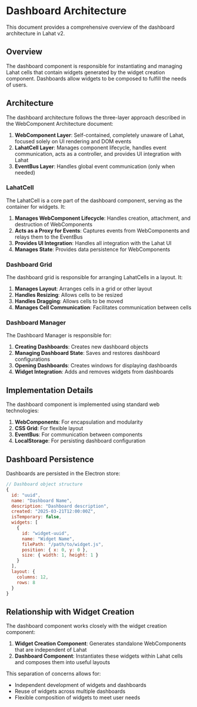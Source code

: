 # Dashboard Architecture

This document provides a comprehensive overview of the dashboard architecture in Lahat v2.

## Overview

The dashboard component is responsible for instantiating and managing Lahat cells that contain widgets generated by the widget creation component. Dashboards allow widgets to be composed to fulfill the needs of users.

## Architecture

The dashboard architecture follows the three-layer approach described in the WebComponent Architecture document:

1. **WebComponent Layer**: Self-contained, completely unaware of Lahat, focused solely on UI rendering and DOM events
2. **LahatCell Layer**: Manages component lifecycle, handles event communication, acts as a controller, and provides UI integration with Lahat
3. **EventBus Layer**: Handles global event communication (only when needed)

### LahatCell

The LahatCell is a core part of the dashboard component, serving as the container for widgets. It:

1. **Manages WebComponent Lifecycle**: Handles creation, attachment, and destruction of WebComponents
2. **Acts as a Proxy for Events**: Captures events from WebComponents and relays them to the EventBus
3. **Provides UI Integration**: Handles all integration with the Lahat UI
4. **Manages State**: Provides data persistence for WebComponents

### Dashboard Grid

The dashboard grid is responsible for arranging LahatCells in a layout. It:

1. **Manages Layout**: Arranges cells in a grid or other layout
2. **Handles Resizing**: Allows cells to be resized
3. **Handles Dragging**: Allows cells to be moved
4. **Manages Cell Communication**: Facilitates communication between cells

### Dashboard Manager

The Dashboard Manager is responsible for:

1. **Creating Dashboards**: Creates new dashboard objects
2. **Managing Dashboard State**: Saves and restores dashboard configurations
3. **Opening Dashboards**: Creates windows for displaying dashboards
4. **Widget Integration**: Adds and removes widgets from dashboards

## Implementation Details

The dashboard component is implemented using standard web technologies:

1. **WebComponents**: For encapsulation and modularity
2. **CSS Grid**: For flexible layout
3. **EventBus**: For communication between components
4. **LocalStorage**: For persisting dashboard configuration

## Dashboard Persistence

Dashboards are persisted in the Electron store:

```javascript
// Dashboard object structure
{
  id: "uuid",
  name: "Dashboard Name",
  description: "Dashboard description",
  created: "2025-03-21T12:00:00Z",
  isTemporary: false,
  widgets: [
    {
      id: "widget-uuid",
      name: "Widget Name",
      filePath: "/path/to/widget.js",
      position: { x: 0, y: 0 },
      size: { width: 1, height: 1 }
    }
  ],
  layout: {
    columns: 12,
    rows: 8
  }
}
```

## Relationship with Widget Creation

The dashboard component works closely with the widget creation component:

1. **Widget Creation Component**: Generates standalone WebComponents that are independent of Lahat
2. **Dashboard Component**: Instantiates these widgets within Lahat cells and composes them into useful layouts

This separation of concerns allows for:
- Independent development of widgets and dashboards
- Reuse of widgets across multiple dashboards
- Flexible composition of widgets to meet user needs